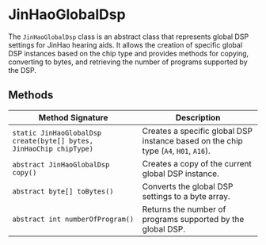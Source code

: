 # JinHaoGlobalDsp

The `JinHaoGlobalDsp` class is an abstract class that represents global DSP settings for JinHao hearing aids. It allows the creation of specific global DSP instances based on the chip type and provides methods for copying, converting to bytes, and retrieving the number of programs supported by the DSP.

## Methods

| Method Signature                          | Description                                                                 |
|-------------------------------------------|-----------------------------------------------------------------------------|
| `static JinHaoGlobalDsp create(byte[] bytes, JinHaoChip chipType)` | Creates a specific global DSP instance based on the chip type (`A4`, `H01`, `A16`). |
| `abstract JinHaoGlobalDsp copy()`         | Creates a copy of the current global DSP instance.                          |
| `abstract byte[] toBytes()`               | Converts the global DSP settings to a byte array.                           |
| `abstract int numberOfProgram()`          | Returns the number of programs supported by the global DSP.                 |
